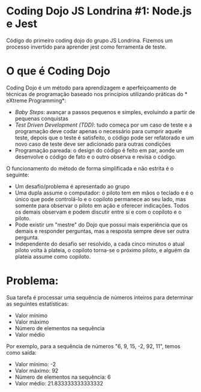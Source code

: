 # Coding Dojo JS Londrina #1: Node.js e  Jest
Código do primeiro coding dojo do grupo JS Londrina. Fizemos um processo invertido para aprender jest como ferramenta de teste.

# O que é Coding Dojo
Coding Dojo é um método para aprendizagem e aperfeiçoamento de técnicas de programação baseado nos princípios utilizando práticas do * eXtreme Programming*:

- *Baby Steps*: avançar a passos pequenos e simples, evoluindo a partir de pequenas conquistas
- *Test Driven Development (TDD)*: tudo começa por um caso de teste e a programação deve codar apenas o necessário para cumprir aquele teste, depois que o teste é satisfeito, o código pode ser refatorado e um novo caso de teste deve ser adicionado para outras condições
- Programação pareada: o design do código é feito em par, aonde um desenvolve o código de fato e o outro observa e revisa o código.

O funcionamento do método de forma simplificada e não estrita é o seguinte: 
- Um desafio/problema é apresentado ao grupo
- Uma dupla assume o computador: o piloto tem em mãos o teclado e é o único que pode controlá-lo e o copiloto permanece ao seu lado, mas somente para observar o piloto em ação e oferecer indicações. Todos os demais observam e podem discutir entre si e com o copiloto e o piloto.
- Pode existir um "mestre" do Dojo que possui mais experiência que os demais e responder perguntas, mas a resposta sempre deve ser outra pergunta.
- Independente do desafio ser resolvido, a cada cinco minutos o atual piloto volta à plateia, o copiloto torna-se o próximo piloto, e alguém da plateia assume como copiloto.

# Problema:

Sua tarefa é processar uma sequência de números inteiros para determinar as seguintes estatísticas:

- Valor mínimo
- Valor máximo
- Número de elementos na sequência
- Valor médio

Por exemplo, para a sequência de números "6, 9, 15, -2, 92, 11", temos como saída:

- Valor mínimo: -2
- Valor máximo: 92
- Número de elementos na sequência: 6
- Valor médio: 21.833333333333332
